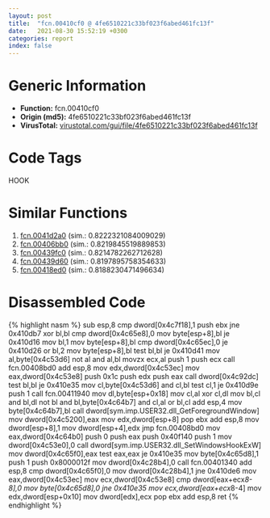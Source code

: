```yaml
---
layout: post
title:  "fcn.00410cf0 @ 4fe6510221c33bf023f6abed461fc13f"
date:   2021-08-30 15:52:19 +0300
categories: report
index: false
---
```


# Generic Information
- **Function:** fcn.00410cf0
- **Origin (md5):** 4fe6510221c33bf023f6abed461fc13f
- **VirusTotal:** [virustotal.com/gui/file/4fe6510221c33bf023f6abed461fc13f][virustotal_ref]

# Code Tags
<span class="tag" id="HOOK">HOOK</span>


# Similar Functions

1. [fcn.0041d2a0][similar_1_ref] (sim.: 0.8222321084009029)
2. [fcn.00406bb0][similar_2_ref] (sim.: 0.8219845519889853)
3. [fcn.00439fc0][similar_3_ref] (sim.: 0.8214782262712628)
4. [fcn.00439d60][similar_4_ref] (sim.: 0.8197895758354633)
5. [fcn.00418ed0][similar_5_ref] (sim.: 0.8188230471496634)


# Disassembled Code

{% highlight nasm %}
sub esp,8
cmp dword[0x4c7f18],1
push ebx
jne 0x410db7
xor bl,bl
cmp dword[0x4c65e8],0
mov byte[esp+8],bl
je 0x410d16
mov bl,1
mov byte[esp+8],bl
cmp dword[0x4c65ec],0
je 0x410d26
or bl,2
mov byte[esp+8],bl
test bl,bl
je 0x410d41
mov al,byte[0x4c53d6]
not al
and al,bl
movzx ecx,al
push 1
push ecx
call fcn.00408bd0
add esp,8
mov edx,dword[0x4c53ec]
mov eax,dword[0x4c53e8]
push 0x1c
push edx
push eax
call dword[0x4c92dc]
test bl,bl
je 0x410e35
mov cl,byte[0x4c53d6]
and cl,bl
test cl,1
je 0x410d9e
push 1
call fcn.00411940
mov dl,byte[esp+0x18]
mov cl,al
xor cl,dl
mov bl,cl
and bl,dl
not bl
and bl,byte[0x4c64b7]
and cl,al
or bl,cl
add esp,4
mov byte[0x4c64b7],bl
call dword[sym.imp.USER32.dll_GetForegroundWindow]
mov dword[0x4c5200],eax
mov edx,dword[esp+8]
pop ebx
add esp,8
mov dword[esp+8],1
mov dword[esp+4],edx
jmp fcn.00408bd0
mov eax,dword[0x4c64b0]
push 0
push eax
push 0x40f140
push 1
mov dword[0x4c53e0],0
call dword[sym.imp.USER32.dll_SetWindowsHookExW]
mov dword[0x4c65f0],eax
test eax,eax
je 0x410e35
mov byte[0x4c65d8],1
push 1
push 0x8000012f
mov dword[0x4c28b4],0
call fcn.00401340
add esp,8
cmp dword[0x4c65f0],0
mov dword[0x4c28b4],1
jne 0x410de6
mov eax,dword[0x4c53ec]
mov ecx,dword[0x4c53e8]
cmp dword[eax+ecx*8-8],0
mov byte[0x4c65d8],0
jne 0x410e35
mov ecx,dword[eax+ecx*8-4]
mov edx,dword[esp+0x10]
mov dword[edx],ecx
pop ebx
add esp,8
ret 
{% endhighlight %}


[similar_1_ref]: /report/fcn.0041d2a0@be7fba7cc724acf4ae2900d99e0fc9c3
[similar_2_ref]: /report/fcn.00406bb0@0aa2d73a5300dff2412388945614b507
[similar_3_ref]: /report/fcn.00439fc0@a4175bd1311845689d3bca41d1d095ff
[similar_4_ref]: /report/fcn.00439d60@a4175bd1311845689d3bca41d1d095ff
[similar_5_ref]: /report/fcn.00418ed0@be7fba7cc724acf4ae2900d99e0fc9c3
[virustotal_ref]: https://www.virustotal.com/gui/file/4fe6510221c33bf023f6abed461fc13f